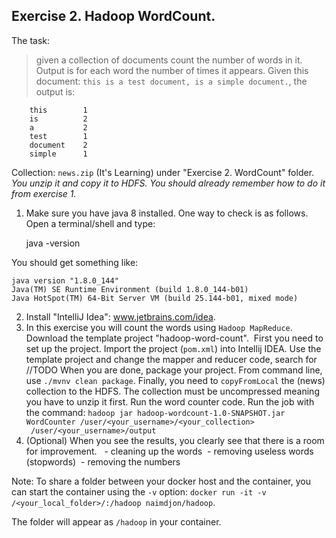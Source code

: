 ## Exercise 2. Hadoop WordCount.

The task: 
>given a collection of documents count the number of words in it. Output is for each word the number of times it appears.
Given this document: `this is a test document, is a simple document.`, the output is:
    
        this        1
        is          2
        a           2
        test        1
        document    2
        simple      1

Collection: `news.zip` (It's Learning) under "Exercise 2. WordCount" folder.
*You unzip it and copy it to HDFS. You should already remember how to do it from exercise 1.*

1. Make sure you have java 8 installed. One way to check is as follows. Open a terminal/shell and type:

    java -version

You should get something like:
    
    java version "1.8.0_144"
    Java(TM) SE Runtime Environment (build 1.8.0_144-b01)
    Java HotSpot(TM) 64-Bit Server VM (build 25.144-b01, mixed mode)

2. Install "IntelliJ Idea": www.jetbrains.com/idea.
3. In this exercise you will count the words using `Hadoop MapReduce`. Download the template project "hadoop-word-count". 
First you need to set up the project. Import the project (`pom.xml`) into  Intellij IDEA. Use the template project and change the mapper and reducer code, search for //TODO
When you are done, package your project. From command line, use `./mvnv clean package`.
Finally, you need to `copyFromLocal` the (news) collection to the HDFS. The collection must be uncompressed meaning you have to unzip it first. Run the word counter code. Run the job with the command:
`hadoop jar hadoop-wordcount-1.0-SNAPSHOT.jar WordCounter /user/<your_username>/<your_collection>  /user/<your_username>/output`
4. (Optional) When you see the results, you clearly see that there is a room for improvement. 
 - cleaning up the words
 - removing useless words (stopwords)
 - removing the numbers

Note:  To share a folder between your docker host and the container, you can start the container using the `-v` option:
 `docker run -it -v  /<your_local_folder>/:/hadoop naimdjon/hadoop`. 
  
   The folder will appear as `/hadoop` in your container.


